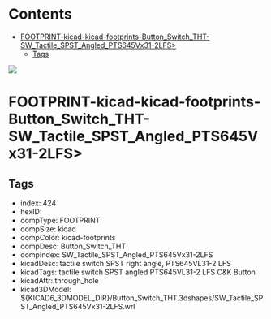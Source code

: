 



Contents
========

* [FOOTPRINT-kicad-kicad-footprints-Button_Switch_THT-SW_Tactile_SPST_Angled_PTS645Vx31-2LFS>](#footprint-kicad-kicad-footprints-button_switch_tht-sw_tactile_spst_angled_pts645vx31-2lfs)
	* [Tags](#tags)
  
![][im]
# FOOTPRINT-kicad-kicad-footprints-Button_Switch_THT-SW_Tactile_SPST_Angled_PTS645Vx31-2LFS>

## Tags

- index: 424
- hexID: 
- oompType: FOOTPRINT
- oompSize: kicad
- oompColor: kicad-footprints
- oompDesc: Button_Switch_THT
- oompIndex: SW_Tactile_SPST_Angled_PTS645Vx31-2LFS
- kicadDesc: tactile switch SPST right angle, PTS645VL31-2 LFS
- kicadTags: tactile switch SPST angled PTS645VL31-2 LFS C&K Button
- kicadAttr: through_hole
- kicad3DModel: ${KICAD6_3DMODEL_DIR}/Button_Switch_THT.3dshapes/SW_Tactile_SPST_Angled_PTS645Vx31-2LFS.wrl



[im]: image.png
